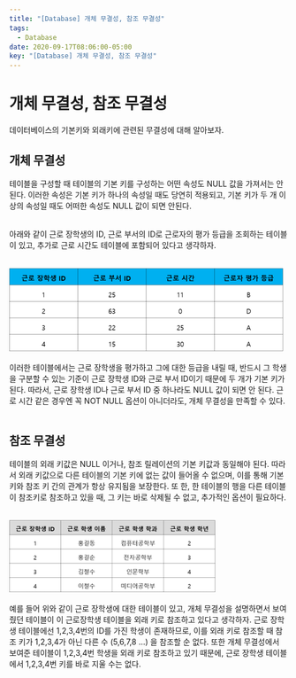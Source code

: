 ```yaml
---
title: "[Database] 개체 무결성, 참조 무결성"
tags:
  - Database
date: 2020-09-17T08:06:00-05:00
key: "[Database] 개체 무결성, 참조 무결성"
---
```


# 개체 무결성, 참조 무결성

데이터베이스의 기본키와 외래키에 관련된 무결성에 대해 알아보자.

<!--more-->

## 개체 무결성

테이블을 구성할 때 테이블의 기본 키를 구성하는 어떤 속성도 NULL 값을 가져서는 안 된다. 이러한 속성은 기본 키가 하나의 속성일 때도 당연히 적용되고, 기본 키가 두 개 이상의 속성일 때도 어떠한 속성도 NULL 값이 되면 안된다.<br><br>

아래와 같이 근로 장학생의 ID, 근로 부서의 ID로 근로자의 평가 등급을 조회하는 테이블이 있고, 추가로 근로 시간도 테이블에 포함되어 있다고 생각하자.<br><br>

![1](/assets/images/200917-1.png)<br>

이러한 테이블에서는 근로 장학생을 평가하고 그에 대한 등급을 내릴 때, 반드시 그 학생을 구분할 수 있는 기준이 근로 장학생 ID와 근로 부서 ID이기 때문에 두 개가 기본 키가 된다. 따라서, 근로 장학생 ID나 근로 부서 ID 중 하나라도 NULL 값이 되면 안 된다. 근로 시간 같은 경우엔 꼭 NOT NULL 옵션이 아니더라도, 개체 무결성을 만족할 수 있다.<br><br>


## 참조 무결성

테이블의 외래 키값은 NULL 이거나, 참조 릴레이션의 기본 키값과 동일해야 된다. 따라서 외래 키값으로 다른 테이블의 기본 키에 없는 값이 들어올 수 없으며, 이를 통해 기본 키와 참조 키 간의 관계가 항상 유지됨을 보장한다. 또 한, 한 테이블의 행을 다른 테이블이 참조키로 참조하고 있을 때, 그 키는 바로 삭제될 수 없고, 추가적인 옵션이 필요하다.<br><br>

![2](/assets/images/200917-2.png)<br>

예를 들어 위와 같이 근로 장학생에 대한 테이블이 있고, 개체 무결성을 설명하면서 보여줬던 테이블이 이 근로장학생 테이블을 외래 키로 참조하고 있다고 생각하자.
근로 장학생 테이블에선 1,2,3,4번의 ID를 가진 학생이 존재하므로, 이를 외래 키로 참조할 때 참조 키가 1,2,3,4가 아닌 다른 수 (5,6,7,8 ...) 을 참조할 순 없다. 또한 개체 무결성에서 보여준 테이블이 1,2,3,4번 학생을 외래 키로 참조하고 있기 때문에, 근로 장학생 테이블에서 1,2,3,4번 키를 바로 지울 수는 없다.<br>
